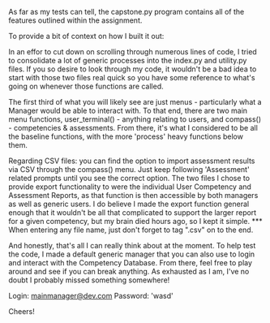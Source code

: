 As far as my tests can tell, the capstone.py program contains all of the features outlined within the assignment. 

To provide a bit of context on how I built it out:

In an effor to cut down on scrolling through numerous lines of code, I tried to consolidate a lot of generic
    processes into the index.py and utility.py files. If you so desire to look through my code, it wouldn't be a bad idea
    to start with those two files real quick so you have some reference to what's going on whenever those functions are called.

The first third of what you will likely see are just menus - particularly what a Manager would be able to interact with.
    To that end, there are two main menu functions, user_terminal() - anything relating to users, and compass() - competencies & 
    assessments. From there, it's what I considered to be all the baseline functions, with the more 'process' heavy functions 
    below them.

Regarding CSV files: you can find the option to import assessment results via CSV through the compass() menu. Just keep 
    following 'Assessment' related prompts until you see the correct option. The two files I chose to provide export functionality
    to were the individual User Competency and Assessment Reports, as that function is then accessible by both managers as well as
    generic users. I do believe I made the export function general enough that it wouldn't be all that complicated to support the 
    larger report for a given competency, but my brain died hours ago, so I kept it simple. *** When entering any file name, just
    don't forget to tag ".csv" on to the end.

And honestly, that's all I can really think about at the moment. To help test the code, I made a default generic manager that you 
can also use to login and interact with the Competency Database. From there, feel free to play around and see if you can break anything.
As exhausted as I am, I've no doubt I probably missed something somewhere!

Login: mainmanager@dev.com
Password: 'wasd'

Cheers!
